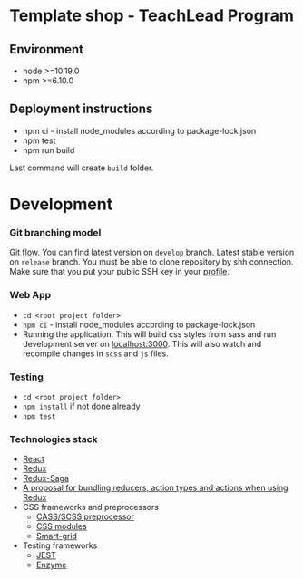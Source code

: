 # Template shop - TeachLead Program

## Environment

 - node >=10.19.0
 - npm >=6.10.0

## Deployment instructions

 - npm ci - install node_modules according to package-lock.json
 - npm test
 - npm run build
 
 
Last command will create `build` folder.

# Development

### Git branching model

Git [flow](https://nvie.com/posts/a-successful-git-branching-model/). You can find latest version on `develop` branch. Latest stable version on `release` branch.
You must be able to clone repository by shh connection. Make sure that you put your public SSH key in your [profile](https://gitlab.dataart.com/profile/keys).

### Web App
 - `cd <root project folder>`
 - `npm ci` - install node_modules according to package-lock.json
 - Running the application. This will build css styles from sass and run development server on [localhost:3000](http://localhost:3000). This will also watch and recompile changes in `scss` and `js` files.

### Testing
 - `cd <root project folder>`
 - `npm install` if not done already
 - `npm test`

### Technologies stack

- [React](https://reactjs.org/docs/getting-started.html)
- [Redux](https://redux.js.org/api/api-reference)
- [Redux-Saga](https://github.com/redux-saga/redux-saga)
- [A proposal for bundling reducers, action types and actions when using Redux](https://github.com/erikras/ducks-modular-redux)
- CSS frameworks and preprocessors
  - [CASS/SCSS preprocessor](https://sass-lang.com/guide)
  - [CSS modules](https://devopedia.org/css-modules)
  - [Smart-grid](https://www.npmjs.com/package/smart-grid)
 - Testing frameworks
    - [JEST](https://jestjs.io)
    - [Enzyme](https://airbnb.io/enzyme/)
